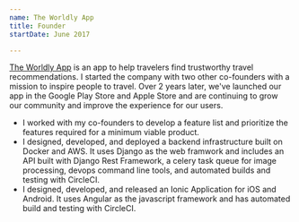 ```yaml
---
name: The Worldly App
title: Founder
startDate: June 2017

---
```


<a href="https://theworldlyapp.com/" target="_blank">The Worldly App</a> is an app to help travelers find trustworthy travel recommendations. I started the company with two other co-founders with a mission to inspire people to travel. Over 2 years later, we've launched our app in the Google Play Store and Apple Store and are continuing to grow our community and improve the experience for our users.

* I worked with my co-founders to develop a feature list and prioritize the features required for a minimum viable product.
* I designed, developed, and deployed a backend infrastructure built on Docker and AWS. It uses Django as the web framwork and includes an API built with Django Rest Framework, a celery task queue for image processing, devops command line tools, and automated builds and testing with CircleCI.
* I designed, developed, and released an Ionic Application for iOS and Android. It uses Angular as the javascript framework and has automated build and testing with CircleCI.